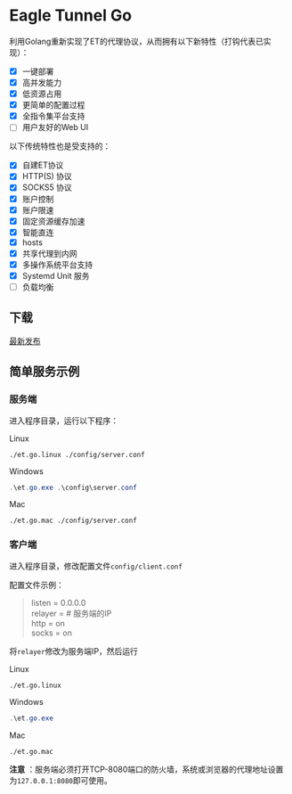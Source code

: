 # Eagle Tunnel Go

利用Golang重新实现了ET的代理协议，从而拥有以下新特性（打钩代表已实现）：

- [x] 一键部署
- [x] 高并发能力
- [x] 低资源占用
- [x] 更简单的配置过程
- [x] 全指令集平台支持
- [ ] 用户友好的Web UI

以下传统特性也是受支持的：

- [x] 自建ET协议
- [x] HTTP(S) 协议
- [x] SOCKS5 协议
- [x] 账户控制
- [x] 账户限速
- [x] 固定资源缓存加速
- [x] 智能直连
- [x] hosts
- [x] 共享代理到内网
- [x] 多操作系统平台支持
- [x] Systemd Unit 服务
- [ ] 负载均衡

## 下载

[最新发布](https://github.com/eaglexiang/eagle.tunnel.go/releases)

## 简单服务示例

### 服务端

进入程序目录，运行以下程序：

Linux

```shell
./et.go.linux ./config/server.conf
```

Windows

```powershell
.\et.go.exe .\config\server.conf
```

Mac

```shell
./et.go.mac ./config/server.conf
```

### 客户端

进入程序目录，修改配置文件`config/client.conf`

配置文件示例：

> listen = 0.0.0.0  
> relayer = # 服务端的IP  
> http = on  
> socks = on

将`relayer`修改为服务端IP，然后运行

Linux

```shell
./et.go.linux
```

Windows

```powershell
.\et.go.exe
```

Mac

```shell
./et.go.mac
```

**注意** ：服务端必须打开TCP-8080端口的防火墙，系统或浏览器的代理地址设置为`127.0.0.1:8080`即可使用。